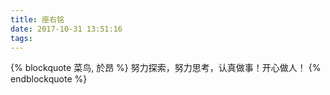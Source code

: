 ```yaml
---
title: 座右铭
date: 2017-10-31 13:51:16
tags:
---
```

{% blockquote 菜鸟, 於昂 %}
努力探索，努力思考，认真做事！开心做人！
{% endblockquote %}
